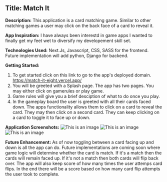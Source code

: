 ## Title: **Match It**

**Description:**
  This application is a card matching game. Similar to other matching games a user may click on the back face of a card to reveal it.

**App Inspiration:**
  I have always been interestd in game apps I wanted to finally get my feet wet to diversify my developement skill set.

**Technologies Used:**
  Next.Js, Javascript, CSS, SASS for the frontend. Future implementation will add python, Django for backend.

**Getting Started:**
  1. To get started click on this link to go to the app's deployed domain.
  https://match-it-eight.vercel.app/
  2. You will be greeted with a Splash page. The app has two pages. You may either click on gamerules or play game. 
  3. Game rules will give you a brief desciption of what to do once you play.
  4. In the gameplay board the user is greeted with all their cards faced down. The apps functionality allows them to click on a card to reveal the card. They may then click on a second card. They can keep clicking on a card to toggle it to face up or down.

**Application Screenshots:**
    ![This is an image](https://imgur.com/XfIfGtD)
    ![This is an image](https://imgur.com/vltyE2S)
    ![This is an image](https://imgur.com/NTPk8xd)

  **Future Enhancement:**
  As of now toggling between a card facing up and down is all the app can do. Future implementations are coming soon where game logic will determine whether the card is match. If it's a match then the cards will remain faced up. If it's not a match then both cards will flip back over. The app will also keep score of how many times the user attemps card flips. In the end there will be a score based on how many card flip attempts the user took to complete.

